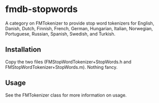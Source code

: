 # fmdb-stopwords

A category on FMTokenizer to provide stop word tokenizers for English, Danish, Dutch, Finnish, French, German, Hungarian, Italian, Norwegian, Portuguese, Russian, Spanish, Swedish, and Turkish.

## Installation
Copy the two files (FMStopWordTokenizer+StopWords.h and FMStopWordTokenizer+StopWords.m). Nothing fancy.

## Usage
See the FMTokenizer class for more information on usage.